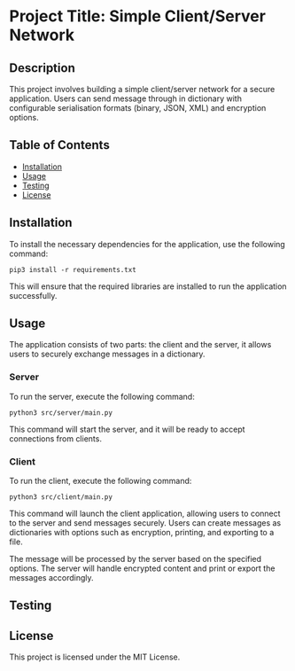 # Project Title: Simple Client/Server Network

## Description

This project involves building a simple client/server network for a secure application. Users can send message through in dictionary with configurable serialisation formats (binary, JSON, XML) and encryption options.

## Table of Contents

- [Installation](#installation)
- [Usage](#usage)
- [Testing](#testing)
- [License](#license)

## Installation

To install the necessary dependencies for the application, use the following command:


````
pip3 install -r requirements.txt
````

This will ensure that the required libraries are installed to run the application successfully.

## Usage

The application consists of two parts: the client and the server, it allows users to securely exchange messages in a dictionary.

### Server
To run the server, execute the following command:
````
python3 src/server/main.py
````
This command will start the server, and it will be ready to accept connections from clients.

### Client
To run the client, execute the following command:

````
python3 src/client/main.py
````

This command will launch the client application, allowing users to connect to the server and send messages securely. Users can create messages as dictionaries with options such as encryption, printing, and exporting to a file.

The message will be processed by the server based on the specified options. The server will handle encrypted content and print or export the messages accordingly.

## Testing

## License

This project is licensed under the MIT License. 

